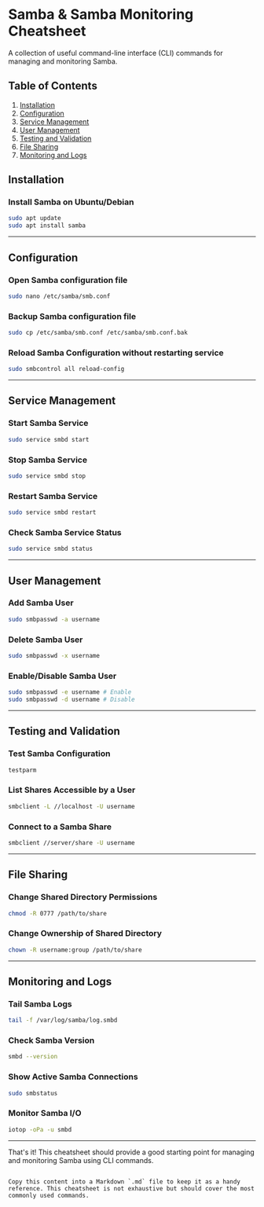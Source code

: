 # Samba & Samba Monitoring Cheatsheet

A collection of useful command-line interface (CLI) commands for managing and monitoring Samba.

## Table of Contents
1. [Installation](#installation)
2. [Configuration](#configuration)
3. [Service Management](#service-management)
4. [User Management](#user-management)
5. [Testing and Validation](#testing-and-validation)
6. [File Sharing](#file-sharing)
7. [Monitoring and Logs](#monitoring-and-logs)


## Installation

### Install Samba on Ubuntu/Debian
```bash
sudo apt update
sudo apt install samba
```

---

## Configuration

### Open Samba configuration file
```bash
sudo nano /etc/samba/smb.conf
```

### Backup Samba configuration file
```bash
sudo cp /etc/samba/smb.conf /etc/samba/smb.conf.bak
```

### Reload Samba Configuration without restarting service
```bash
sudo smbcontrol all reload-config
```

---

## Service Management

### Start Samba Service
```bash
sudo service smbd start
```

### Stop Samba Service
```bash
sudo service smbd stop
```

### Restart Samba Service
```bash
sudo service smbd restart
```

### Check Samba Service Status
```bash
sudo service smbd status
```

---

## User Management

### Add Samba User
```bash
sudo smbpasswd -a username
```

### Delete Samba User
```bash
sudo smbpasswd -x username
```

### Enable/Disable Samba User
```bash
sudo smbpasswd -e username # Enable
sudo smbpasswd -d username # Disable
```

---

## Testing and Validation

### Test Samba Configuration
```bash
testparm
```

### List Shares Accessible by a User
```bash
smbclient -L //localhost -U username
```

### Connect to a Samba Share
```bash
smbclient //server/share -U username
```

---

## File Sharing

### Change Shared Directory Permissions
```bash
chmod -R 0777 /path/to/share
```

### Change Ownership of Shared Directory
```bash
chown -R username:group /path/to/share
```

---

## Monitoring and Logs

### Tail Samba Logs
```bash
tail -f /var/log/samba/log.smbd
```

### Check Samba Version
```bash
smbd --version
```

### Show Active Samba Connections
```bash
sudo smbstatus
```

### Monitor Samba I/O
```bash
iotop -oPa -u smbd
```

---

That's it! This cheatsheet should provide a good starting point for managing and monitoring Samba using CLI commands.
```

Copy this content into a Markdown `.md` file to keep it as a handy reference. This cheatsheet is not exhaustive but should cover the most commonly used commands.
